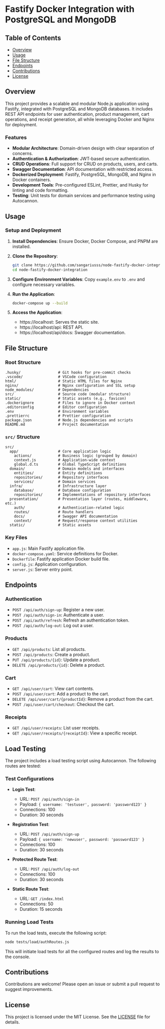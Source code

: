 # Fastify Docker Integration with PostgreSQL and MongoDB

## Table of Contents

- [Overview](#overview)
- [Usage](#usage)
- [File Structure](#file-structure)
- [Endpoints](#endpoints)
- [Contributions](#contributions)
- [License](#license)

## Overview

This project provides a scalable and modular Node.js application using Fastify, integrated with PostgreSQL and MongoDB databases. It includes REST API endpoints for user authentication, product management, cart operations, and receipt generation, all while leveraging Docker and Nginx for deployment.

### Features

- **Modular Architecture**: Domain-driven design with clear separation of concerns.
- **Authentication & Authorization**: JWT-based secure authentication.
- **CRUD Operations**: Full support for CRUD on products, users, and carts.
- **Swagger Documentation**: API documentation with restricted access.
- **Dockerized Deployment**: Fastify, PostgreSQL, MongoDB, and Nginx in Docker containers.
- **Development Tools**: Pre-configured ESLint, Prettier, and Husky for linting and code formatting.
- **Testing**: Unit tests for domain services and performance testing using Autocannon.

## Usage

### Setup and Deployment

1. **Install Dependencies**:
   Ensure Docker, Docker Compose, and PNPM are installed.

2. **Clone the Repository**:

   ```bash
   git clone https://github.com/sangariusss/node-fastify-docker-integration.git
   cd node-fastify-docker-integration
   ```

3. **Configure Environment Variables**: Copy `example.env` to `.env` and configure necessary variables.

4. **Run the Application**:

   ```bash
   docker-compose up --build
   ```

5. **Access the Application**:

   - https://localhost: Serves the static site.
   - https://localhost/api: REST API.
   - https://localhost/api/docs: Swagger documentation.

## File Structure

### Root Structure

```plaintext
.husky/                 # Git hooks for pre-commit checks
.vscode/                # VSCode configuration
html/                   # Static HTML files for Nginx
nginx/                  # Nginx configuration and SSL setup
node_modules/           # Dependencies
src/                    # Source code (modular structure)
static/                 # Static assets (e.g., favicon)
.dockerignore           # Files to ignore in Docker context
.editorconfig           # Editor configuration
.env                    # Environment variables
.prettierrc             # Prettier configuration
package.json            # Node.js dependencies and scripts
README.md               # Project documentation
```

### `src/` Structure

```plaintext
src/
  app/                  # Core application logic
    actions/            # Business logic (grouped by domain)
    context.js          # Application-wide context
    global.d.ts         # Global TypeScript definitions
  domain/               # Domain models and interfaces
    entities/           # Entity definitions
    repositories/       # Repository interfaces
    services/           # Domain services
  infra/                # Infrastructure layer
    database/           # Database configuration
    repositories/       # Implementations of repository interfaces
  presentation/         # Presentation layer (routes, middleware, etc.)
    auth/               # Authentication-related logic
    routes/             # Route handlers
    docs/               # Swagger API documentation
    context/            # Request/response context utilities
  static/               # Static assets
```

### Key Files

- `app.js`: Main Fastify application file.
- `docker-compose.yaml`: Service definitions for Docker.
- `Dockerfile`: Fastify application Docker build file.
- `config.js`: Application configuration.
- `server.js`: Server entry point.

## Endpoints

### Authentication

- `POST /api/auth/sign-up`: Register a new user.
- `POST /api/auth/sign-in`: Authenticate a user.
- `POST /api/auth/refresh`: Refresh an authentication token.
- `POST /api/auth/log-out`: Log out a user.

### Products

- `GET /api/products`: List all products.
- `POST /api/products`: Create a product.
- `PUT /api/products/{id}`: Update a product.
- `DELETE /api/products/{id}`: Delete a product.

### Cart

- `GET /api/user/cart`: View cart contents.
- `POST /api/user/cart`: Add a product to the cart.
- `DELETE /api/user/cart/{productId}`: Remove a product from the cart.
- `POST /api/user/cart/checkout`: Checkout the cart.

### Receipts

- `GET /api/user/receipts`: List user receipts.
- `GET /api/user/receipts/{receiptId}`: View a specific receipt.

## Load Testing

The project includes a load testing script using Autocannon. The following routes are tested:

### Test Configurations

- **Login Test**:

  - URL: `POST /api/auth/sign-in`
  - Payload: `{ username: 'testuser', password: 'password123' }`
  - Connections: 100
  - Duration: 30 seconds

- **Registration Test**:

  - URL: `POST /api/auth/sign-up`
  - Payload: `{ username: 'newuser', password: 'password123' }`
  - Connections: 100
  - Duration: 30 seconds

- **Protected Route Test**:

  - URL: `POST /api/auth/log-out`
  - Connections: 100
  - Duration: 30 seconds

- **Static Route Test**:
  - URL: `GET /index.html`
  - Connections: 50
  - Duration: 15 seconds

### Running Load Tests

To run the load tests, execute the following script:

```bash
node tests/load/authRoutes.js
```

This will initiate load tests for all the configured routes and log the results to the console.

## Contributions

Contributions are welcome! Please open an issue or submit a pull request to suggest improvements.

## License

This project is licensed under the MIT License. See the [LICENSE](LICENSE) file for details.
